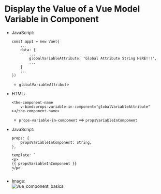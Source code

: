 # Display the Value of a Vue Model Variable in Component

* JavaScript:
    ```
    const app1 = new Vue({
        ...
        data: {
            ...
            globalVariableAttribute: 'Global Attribute String HERE!!!',
            ...
        }
        ...
    })
    ```
    * `globalVariableAttribute`
* HTML:
    ```
    <the-component-name
        v-bind:props-variable-in-component="globalVariableAttribute"
    ></the-component-name>
    ```
    * `props-variable-in-component` ==> `propsVariableInComponent`
* JavaScript:
    ```
    props: {
        propsVariableInComponent: String,
    },
    ```
    ```
    template: `
    <p>
    {{ propsVariableInComponent }}
    </p>
    `
    ```

* Image:  
![vue_component_basics](https://user-images.githubusercontent.com/47562501/202300640-b7fa4f91-dcd7-473b-b87a-a4360313d2ed.png)
